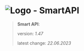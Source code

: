# ![Logo](https://cdn.minevalley.eu/branding/logo_64px_cropped.png) - SmartAPI

> **Smart API**:
>
> version: _1.47_
>
> latest change: _22.06.2023_
